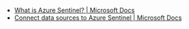 - [What is Azure Sentinel? | Microsoft Docs](https://docs.microsoft.com/en-us/azure/sentinel/overview)
- [Connect data sources to Azure Sentinel | Microsoft Docs](https://docs.microsoft.com/en-us/azure/sentinel/connect-data-sources)
